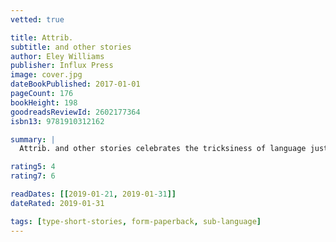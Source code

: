 ```yaml
---
vetted: true

title: Attrib.
subtitle: and other stories
author: Eley Williams
publisher: Influx Press
image: cover.jpg
dateBookPublished: 2017-01-01
pageCount: 176
bookHeight: 198
goodreadsReviewId: 2602177364
isbn13: 9781910312162

summary: |
  Attrib. and other stories celebrates the tricksiness of language just as it confronts its limits. Correspondingly, the stories are littered with the physical ephemera of language: dictionaries, dog-eared pages, bookmarks and old coffee stains on older books. This is writing that centres on the weird, tender intricacies of the everyday where characters vie to 'own' their words, tell tall tales and attempt to define their worlds.

rating5: 4
rating7: 6

readDates: [[2019-01-21, 2019-01-31]]
dateRated: 2019-01-31

tags: [type-short-stories, form-paperback, sub-language]
---
```

